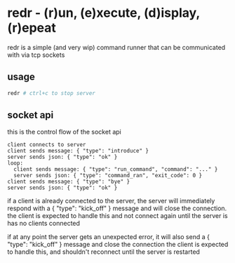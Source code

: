 # redr - (r)un, (e)xecute, (d)isplay, (r)epeat

redr is a simple (and very wip) command runner that can be communicated with via tcp sockets

## usage

```bash
redr # ctrl+c to stop server
```

## socket api

this is the control flow of the socket api

```
client connects to server
client sends message: { "type": "introduce" }
server sends json: { "type": "ok" }
loop:
  client sends message: { "type": "run_command", "command": "..." }
  server sends json: { "type": "command_ran", "exit_code": 0 }
client sends message: { "type": "bye" }
server sends json: { "type": "ok" }
```

if a client is already connected to the server, the server will immediately respond with a { "type": "kick_off" } message
and will close the connection. the client is expected to handle this and not connect again until the server is has no clients connected

if at any point the server gets an unexpected error, it will also send a { "type": "kick_off" } message and close the connection
the client is expected to handle this, and shouldn't reconnect until the server is restarted
